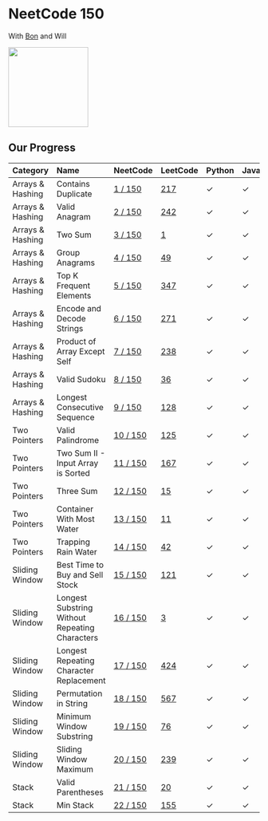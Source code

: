 # NeetCode 150

With [Bon](https://github.com/ethanepiscope/neetcode) and Will

<img src="https://github.com/user-attachments/assets/5d59868e-26a3-47db-abcc-11b7fdde5725" width="160px">

## Our Progress

| Category         | Name                                           | NeetCode                                                                              | LeetCode                                                                           | Python  | JavaScript |
| :--------------- | :--------------------------------------------- | :------------------------------------------------------------------------------------ | :--------------------------------------------------------------------------------- | :------ | :--------- |
| Arrays & Hashing | Contains Duplicate                             | [1 / 150](https://neetcode.io/problems/top-k-elements-in-list)                        | [217](https://leetcode.com/problems/contains-duplicate/)                           | &check; | &check;    |
| Arrays & Hashing | Valid Anagram                                  | [2 / 150](https://neetcode.io/problems/is-anagram)                                    | [242](https://leetcode.com/problems/valid-anagram/)                                | &check; | &check;    |
| Arrays & Hashing | Two Sum                                        | [3 / 150](https://neetcode.io/problems/two-integer-sum)                               | [1](https://leetcode.com/problems/two-sum/)                                        | &check; | &check;    |
| Arrays & Hashing | Group Anagrams                                 | [4 / 150](https://neetcode.io/problems/anagram-groups)                                | [49](https://leetcode.com/problems/group-anagrams/)                                | &check; | &check;    |
| Arrays & Hashing | Top K Frequent Elements                        | [5 / 150](https://neetcode.io/problems/top-k-elements-in-list)                        | [347](https://leetcode.com/problems/top-k-frequent-elements/)                      | &check; | &check;    |
| Arrays & Hashing | Encode and Decode Strings                      | [6 / 150](https://neetcode.io/problems/string-encode-and-decode)                      | [271](https://leetcode.com/problems/encode-and-decode-strings/)                    | &check; | &check;    |
| Arrays & Hashing | Product of Array Except Self                   | [7 / 150](https://neetcode.io/problems/products-of-array-discluding-self)             | [238](https://leetcode.com/problems/product-of-array-except-self/)                 | &check; | &check;    |
| Arrays & Hashing | Valid Sudoku                                   | [8 / 150](https://neetcode.io/problems/valid-sudoku)                                  | [36](https://leetcode.com/problems/valid-sudoku/)                                  | &check; | &check;    |
| Arrays & Hashing | Longest Consecutive Sequence                   | [9 / 150](https://neetcode.io/problems/longest-consecutive-sequence)                  | [128](https://leetcode.com/problems/longest-consecutive-sequence/)                 | &check; | &check;    |
| Two Pointers     | Valid Palindrome                               | [10 / 150](https://neetcode.io/problems/is-palindrome)                                | [125](https://leetcode.com/problems/valid-palindrome/)                             | &check; | &check;    |
| Two Pointers     | Two Sum II - Input Array is Sorted             | [11 / 150](https://neetcode.io/problems/two-integer-sum-ii)                           | [167](https://leetcode.com/problems/two-sum-ii-input-array-is-sorted/)             | &check; | &check;    |
| Two Pointers     | Three Sum                                      | [12 / 150](https://neetcode.io/problems/three-integer-sum)                            | [15](https://leetcode.com/problems/3sum/)                                          | &check; | &check;    |
| Two Pointers     | Container With Most Water                      | [13 / 150](https://neetcode.io/problems/max-water-container)                          | [11](https://leetcode.com/problems/container-with-most-water/)                     | &check; | &check;    |
| Two Pointers     | Trapping Rain Water                            | [14 / 150](https://neetcode.io/problems/trapping-rain-water)                          | [42](https://leetcode.com/problems/trapping-rain-water/)                           | &check; | &check;    |
| Sliding Window   | Best Time to Buy and Sell Stock                | [15 / 150](https://neetcode.io/problems/buy-and-sell-crypto)                          | [121](https://leetcode.com/problems/best-time-to-buy-and-sell-stock/)              | &check; | &check;    |
| Sliding Window   | Longest Substring Without Repeating Characters | [16 / 150](https://neetcode.io/problems/longest-substring-without-duplicates)         | [3](https://leetcode.com/problems/longest-substring-without-repeating-characters/) | &check; | &check;    |
| Sliding Window   | Longest Repeating Character Replacement        | [17 / 150](https://neetcode.io/problems/longest-repeating-substring-with-replacement) | [424](https://leetcode.com/problems/longest-repeating-character-replacement/)      | &check; | &check;    |
| Sliding Window   | Permutation in String                          | [18 / 150](https://neetcode.io/problems/longest-repeating-substring-with-replacement) | [567](https://leetcode.com/problems/permutation-in-string/)                        | &check; | &check;    |
| Sliding Window   | Minimum Window Substring                       | [19 / 150](https://neetcode.io/problems/minimum-window-with-characters)               | [76](https://leetcode.com/problems/minimum-window-substring/)                      | &check; | &check;    |
| Sliding Window   | Sliding Window Maximum                         | [20 / 150](https://neetcode.io/problems/sliding-window-maximum)                       | [239](https://leetcode.com/problems/sliding-window-maximum/)                       | &check; | &check;    |
| Stack            | Valid Parentheses                              | [21 / 150](https://neetcode.io/problems/validate-parentheses)                         | [20](https://leetcode.com/problems/valid-parentheses/)                             | &check; | &check;    |
| Stack            | Min Stack                                      | [22 / 150](https://neetcode.io/problems/minimum-stack)                                | [155](https://leetcode.com/problems/min-stack/)                                    | &check; | &check;    |
